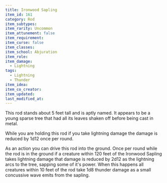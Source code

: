 ```yaml
---
title: Ironwood Sapling
item_id: 161
category: Rod
item_subtypes:
item_rarity: Uncommon
item_attunement: false
item_requirement:
item_curse: false
item_classes:
item_school: Abjuration
item_role:
item_damage:
  - Lightning
tags:
  - Lightning
  - Thunder
item_idea:
item_co_creator:
item_updated:
last_modified_at:
---
```


This rod stands about 5 feet tall and is aptly named. It appears to be a young sparse tree that had all its leaves shaken off before being cast in metal.

While you are holding this rod if you take lightning damage the damage is reduced by 1d12 once per round.

As an action you can drive this rod into the ground. Once per round while the rod is in the ground if a creature within 120 feet of the Ironwood Sapling takes lightning damage that damage is reduced by 2d12 as the lightning arcs to the tree, sapping some of it's power. When this happens all creatures within 10 feet of the rod take 1d8 thunder damage as a small concussive wave emits from the sapling.
